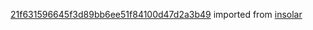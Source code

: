 [21f631596645f3d89bb6ee51f84100d47d2a3b49](https://github.com/insolar/insolar/commit/21f631596645f3d89bb6ee51f84100d47d2a3b49) imported from [insolar](https://github.com/insolar/insolar)
